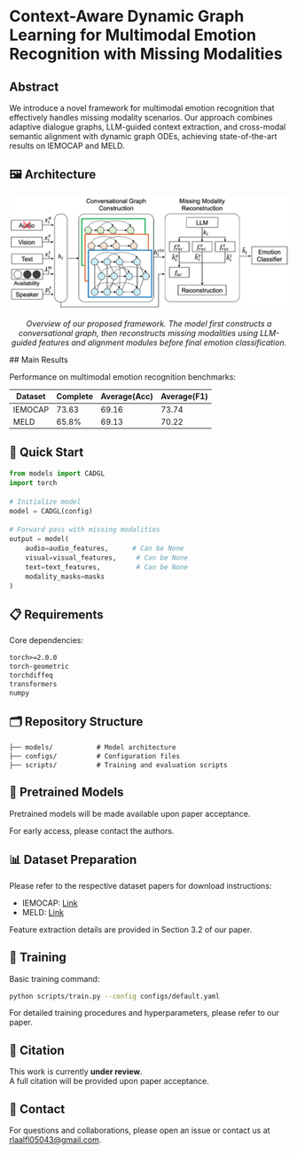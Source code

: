 # Context-Aware Dynamic Graph Learning for Multimodal Emotion Recognition with Missing Modalities

## Abstract

We introduce a novel framework for multimodal emotion recognition that effectively handles missing modality scenarios.
Our approach combines adaptive dialogue graphs, LLM-guided context extraction, and cross-modal semantic alignment with dynamic graph ODEs, achieving state-of-the-art results on IEMOCAP and MELD.

## 🖼️ Architecture
<div align="center">
  <img src="assets/overview_model.png" width="800px">
  <p><i>Overview of our proposed framework. The model first constructs a conversational graph, then reconstructs missing modalities using LLM-guided features and alignment modules before final emotion classification.</i></p>
</div>
## Main Results

Performance on multimodal emotion recognition benchmarks:

| Dataset | Complete |Average(Acc)|Average(F1)| 
|---------|----------|------------|-----------|
| IEMOCAP | 73.63    | 69.16      | 73.74     |
| MELD    | 65.8%    | 69.13      | 70.22     |

## 🚀 Quick Start

```python
from models import CADGL
import torch

# Initialize model
model = CADGL(config)

# Forward pass with missing modalities
output = model(
    audio=audio_features,      # Can be None
    visual=visual_features,     # Can be None  
    text=text_features,         # Can be None
    modality_masks=masks
)
```

## 📋 Requirements

Core dependencies:
```
torch>=2.0.0
torch-geometric
torchdiffeq
transformers
numpy
```

## 🗂️ Repository Structure

```
├── models/           # Model architecture
├── configs/          # Configuration files
├── scripts/          # Training and evaluation scripts
```

## 💾 Pretrained Models

Pretrained models will be made available upon paper acceptance.

For early access, please contact the authors.

## 📊 Dataset Preparation

Please refer to the respective dataset papers for download instructions:
- IEMOCAP: [Link](https://sail.usc.edu/iemocap/)
- MELD: [Link](https://github.com/declare-lab/MELD)

Feature extraction details are provided in Section 3.2 of our paper.

## 🔬 Training

Basic training command:
```bash
python scripts/train.py --config configs/default.yaml
```

For detailed training procedures and hyperparameters, please refer to our paper.

## 📝 Citation

This work is currently **under review**.  
A full citation will be provided upon paper acceptance.  

## 📧 Contact

For questions and collaborations, please open an issue or contact us at rlaalfl05043@gmail.com.
